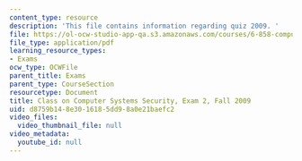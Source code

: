 ```yaml
---
content_type: resource
description: 'This file contains information regarding quiz 2009. '
file: https://ol-ocw-studio-app-qa.s3.amazonaws.com/courses/6-858-computer-systems-security-fall-2014/d8759b148e3016185dd98a0e21baefc2_MIT6_858F14_q09_2.pdf
file_type: application/pdf
learning_resource_types:
- Exams
ocw_type: OCWFile
parent_title: Exams
parent_type: CourseSection
resourcetype: Document
title: Class on Computer Systems Security, Exam 2, Fall 2009
uid: d8759b14-8e30-1618-5dd9-8a0e21baefc2
video_files:
  video_thumbnail_file: null
video_metadata:
  youtube_id: null
---
```


